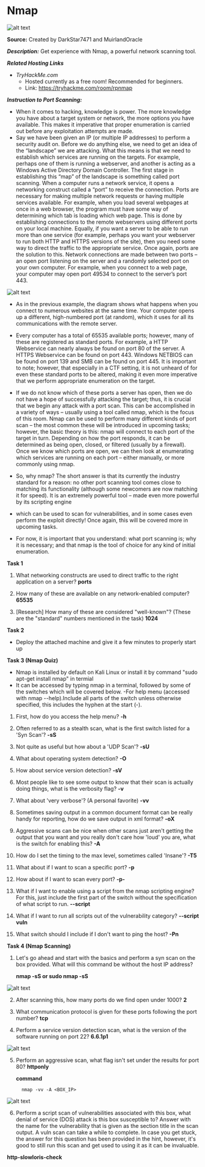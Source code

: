 # Nmap

![alt text](https://github.com/kashyap-source/nmap/blob/main/nmap.png)

**Source:** Created by  DarkStar7471 and  MuirlandOracle

***Description:***
   Get experience with Nmap, a powerful network scanning tool.
 
***Related Hosting Links***

- *TryHackMe.com*
  - Hosted currently as a free room! Recommended for beginners.
  - Link: https://tryhackme.com/room/rpnmap

***Instruction to Port Scanning:***
- When it comes to hacking, knowledge is power. The more knowledge you have about a target system or network, the more options you have available. This makes it imperative that proper enumeration is carried out before any exploitation attempts are made.
- Say we have been given an IP (or multiple IP addresses) to perform a security audit on. Before we do anything else, we need to get an idea of the “landscape” we are attacking. What this means is that we need to establish which services are running on the targets. For example, perhaps one of them is running a webserver, and another is acting as a Windows Active Directory Domain Controller. The first stage in establishing this “map” of the landscape is something called port scanning. When a computer runs a network service, it opens a networking construct called a “port” to receive the connection.  Ports are necessary for making multiple network requests or having multiple services available. For example, when you load several webpages at once in a web browser, the program must have some way of determining which tab is loading which web page. This is done by establishing connections to the remote webservers using different ports on your local machine. Equally, if you want a server to be able to run more than one service (for example, perhaps you want your webserver to run both HTTP and HTTPS versions of the site), then you need some way to direct the traffic to the appropriate service. Once again, ports are the solution to this. Network connections are made between two ports – an open port listening on the server and a randomly selected port on your own computer. For example, when you connect to a web page, your computer may open port 49534 to connect to the server’s port 443.

![alt text](https://github.com/kashyap-source/nmap/blob/main/ima/3XAfRpI.png) 

- As in the previous example, the diagram shows what happens when you connect to numerous websites at the same time. Your computer opens up a different, high-numbered port (at random), which it uses for all its communications with the remote server.

- Every computer has a total of 65535 available ports; however, many of these are registered as standard ports. For example, a HTTP Webservice can nearly always be found on port 80 of the server. A HTTPS Webservice can be found on port 443. Windows NETBIOS can be found on port 139 and SMB can be found on port 445. It is important to note; however, that especially in a CTF setting, it is not unheard of for even these standard ports to be altered, making it even more imperative that we perform appropriate enumeration on the target.

- If we do not know which of these ports a server has open, then we do not have a hope of successfully attacking the target; thus, it is crucial that we begin any attack with a port scan. This can be accomplished in a variety of ways – usually using a tool called nmap, which is the focus of this room. Nmap can be used to perform many different kinds of port scan – the most common these will be introduced in upcoming tasks; however, the basic theory is this: nmap will connect to each port of the target in turn. Depending on how the port responds, it can be determined as being open, closed, or filtered (usually by a firewall). Once we know which ports are open, we can then look at enumerating which services are running on each port – either manually, or more commonly using nmap.

- So, why nmap? The short answer is that its currently the industry standard for a reason: no other port scanning tool comes close to matching its functionality (although some newcomers are now matching it for speed). It is an extremely powerful tool – made even more powerful by its scripting engine

- which can be used to scan for vulnerabilities, and in some cases even perform the exploit directly! Once again, this will be covered more in upcoming tasks.

- For now, it is important that you understand: what port scanning is; why it is necessary; and that nmap is the tool of choice for any kind of initial enumeration.

**Task 1**
 1) What networking constructs are used to direct traffic to the right application on a server?
     **ports**

 2) How many of these are available on any network-enabled computer?
    **65535**

 3) [Research] How many of these are considered "well-known"? (These are the "standard" numbers mentioned in the task)
     **1024**

**Task 2**
- Deploy the attached machine and give it a few minutes to properly start up

**Task 3 (Nmap Quiz)**
- Nmap is installed by default on Kali Linux or install it by command "sudo apt-get install nmap" in termial
- It can be accessed by typing nmap in a terminal, followed by some of the switches which will be covered below.
-For help menu (accessed with nmap --help).Include all parts of the switch unless otherwise specified, this includes the hyphen at the start (-).

 1) First, how do you access the help menu?
     **-h**
     
 2) Often referred to as a stealth scan, what is the first switch listed for a 'Syn Scan'?
     **-sS**
     
 3) Not quite as useful but how about a 'UDP Scan'?
    **-sU**

 4) What about operating system detection?
     **-O**
     
 5) How about service version detection? 
     **-sV** 
     
 6) Most people like to see some output to know that their scan is actually doing things, what is the verbosity flag?
     **-v**
     
 7) What about 'very verbose'? (A personal favorite)
     **-vv**
    
 8) Sometimes saving output in a common document format can be really handy for reporting, how do we save output in xml format?
     **-oX**

 9) Aggressive scans can be nice when other scans just aren't getting the output that you want and you really don't care how 'loud' you are, what is the switch for enabling this? 
     **-A**

 10) How do I set the timing to the max level, sometimes called 'Insane'?
      **-T5**

 11) What about if I want to scan a specific port?
      **-p**

 12) How about if I want to scan every port?
      **-p-**

 13) What if I want to enable using a script from the nmap scripting engine? For this, just include the first part of the switch without the specification of what script to run.
      **--script**

 14) What if I want to run all scripts out of the vulnerability category? 
      **--script vuln**

 15) What switch should I include if I don't want to ping the host?
      **-Pn**

**Task 4 (Nmap Scanning)**
 1) Let's go ahead and start with the basics and perform a syn scan on the box provided. What will this command be without the host IP address?
    
    **nmap -sS or sudo nmap -sS**

![alt text](https://github.com/kashyap-source/nmap/blob/main/ima/Screenshot_2020-08-31_02-11-14.png) 

 2) After scanning this, how many ports do we find open under 1000?
      **2**

 3) What communication protocol is given for these ports following the port number?
      **tcp**

 4) Perform a service version detection scan, what is the version of the software running on port 22?
      **6.6.1p1**

![alt text](https://github.com/kashyap-source/nmap/blob/main/ima/Screenshot%202020-11-04%2010_13_04.png) 

 5) Perform an aggressive scan, what flag isn't set under the results for port 80?
      **httponly**
    
    **command**
         
          nmap -vv -A <BOX_IP>
![alt text](https://github.com/kashyap-source/nmap/blob/main/ima/Screenshot%202020-11-04%2013_46_50.png) 

 6) Perform a script scan of vulnerabilities associated with this box, what denial of service (DOS) attack is this box susceptible to? Answer with the name for the vulnerability that is given as the section title in the scan output. A vuln scan can take a while to complete. In case you get stuck, the answer for this question has been provided in the hint, however, it's good to still run this scan and get used to using it as it can be invaluable. 

**http-slowloris-check**

  

   





